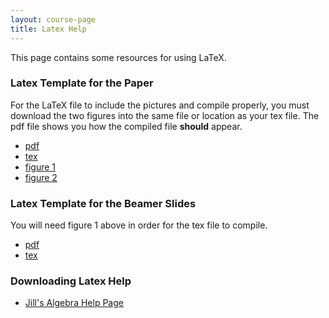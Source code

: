 ```yaml
---
layout: course-page
title: Latex Help
---
```


This page contains some resources for using LaTeX.

### Latex Template for the Paper
For the LaTeX file to include the pictures and compile properly, you must download the two figures into the same file or location as your tex file. The pdf file shows you how the compiled file **should** appear.
* [pdf](assets/latex/paper_template.pdf)
* [tex](assets/latex/paper_template.tex)
* [figure 1](assets/latex/momo.png)
* [figure 2](assets/latex/tungay.jpg)

### Latex Template for the Beamer Slides
You will need figure 1 above in order for the tex file to compile.
* [pdf](assets/latex/paper_beamer.pdf)
* [tex](assets/latex/paper_beamer.tex)

### Downloading Latex Help
* [Jill's Algebra Help Page](https://jrfaudree.github.io/latex/latex.html)

